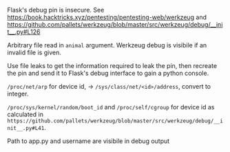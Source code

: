 Flask's debug pin is insecure. See https://book.hacktricks.xyz/pentesting/pentesting-web/werkzeug and https://github.com/pallets/werkzeug/blob/master/src/werkzeug/debug/__init__.py#L126

Arbitrary file read in `animal` argument. Werkzeug debug is visibile if an invalid file is given.

Use file leaks to get the information required to leak the pin, then recreate the pin and send it to Flask's debug interface to gain a python console.

`/proc/net/arp` for device id, -> `/sys/class/net/<id>/address`, convert to integer.

`/proc/sys/kernel/random/boot_id` and `/proc/self/cgroup` for device id as calculated in `https://github.com/pallets/werkzeug/blob/master/src/werkzeug/debug/__init__.py#L41`.

Path to app.py and username are visibile in debug output
